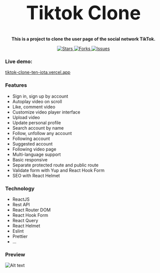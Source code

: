 <h1 align="center" style="font-size: 60px">Tiktok Clone</h1>

<p align="center"><strong>This is a project to clone the user page of the social network TikTok.</strong></p>

<p align="center">
  <a href="https://github.com/tvanlong/tiktok-clone">
    <img alt="Stars" src="https://badgen.net/github/stars/tvanlong/tiktok-clone">
  </a>
  <a href="https://github.com/tvanlong/tiktok-clone">
    <img alt="Forks" src="https://badgen.net/github/forks/tvanlong/tiktok-clone">
  </a>
  <a href="https://github.com/tvanlong/tiktok-clone/issues">
    <img alt="Issues" src="https://badgen.net/github/issues/tvanlong/tiktok-clone">
  </a>
</p>


### Live demo: 

[tiktok-clone-ten-iota.vercel.app](tiktok-clone-ten-iota.vercel.app)

### Features

- Sign in, sign up by account
- Autoplay video on scroll
- Like, comment video
- Customize video player interface
- Upload video
- Update personal profile
- Search account by name
- Follow, unfollow any account
- Following account
- Suggested account
- Following video page
- Multi-language support
- Basic responsive
- Separate protected route and public route
- Validate form with Yup and React Hook Form
- SEO with React Helmet

### Technology

- ReactJS
- Rest API
- React Router DOM
- React Hook Form
- React Query
- React Helmet
- Eslint
- Prettier
- ...

### Preview

![Alt text](image.png)